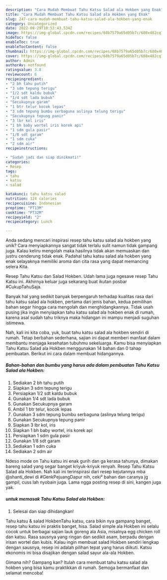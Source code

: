 ```yaml
---
description: "Cara Mudah Membuat Tahu Katsu Salad ala Hokben yang Enak"
title: "Cara Mudah Membuat Tahu Katsu Salad ala Hokben yang Enak"
slug: 247-cara-mudah-membuat-tahu-katsu-salad-ala-hokben-yang-enak
category: Uncategorized
date: 2022-08-29T10:53:43.534Z
image: https://img-global.cpcdn.com/recipes/68b7579a65d05b7c/680x482cq70/tahu-katsu-salad-ala-hokben-foto-resep-utama.jpg
hideToc: false
enableToc: true
enableTocContent: false
thumbnail: https://img-global.cpcdn.com/recipes/68b7579a65d05b7c/680x482cq70/tahu-katsu-salad-ala-hokben-foto-resep-utama.jpg
cover: https://img-global.cpcdn.com/recipes/68b7579a65d05b7c/680x482cq70/tahu-katsu-salad-ala-hokben-foto-resep-utama.jpg
author: Admin
authorAv: notfound
ratingvalue: 3.8
reviewcount: 6
recipeingredient:
- "2 bh tahu putih"
- "3 sdm tepung terigu"
- "1/2 sdt kaldu bubuk"
- "1/4 sdt lada bubuk"
- "Secukupnya garam"
- "1 btr telur kocok lepas"
- "3 sdm tepung bumbu serbaguna aslinya telung terigu"
- "Secukupnya tepung panir"
- "3 lbr kol iris"
- "1 bh baby wortel iris korek api"
- "1 sdm gula pasir"
- "1/8 sdt garam"
- "1 sdm cuka"
- "2 sdm air"
recipeinstructions:

- "Sudah jadi dan siap dinikmati!"
categories:
- Resep
tags:
- tahu
- katsu
- salad

katakunci: tahu katsu salad 
nutrition: 124 calories
recipecuisine: Indonesian
preptime: "PT13M"
cooktime: "PT32M"
recipeyield: "2"
recipecategory: Lunch

---
```





Anda sedang mencari inspirasi resep tahu katsu salad ala hokben yang unik? Cara menyiapkannya sangat tidak terlalu sulit namun tidak gampang juga. Kalau keliru mengolah maka hasilnya tidak akan memuaskan dan justru cenderung tidak enak. Padahal tahu katsu salad ala hokben yang enak selayaknya memiliki aroma dan cita rasa yang dapat memancing selera Kita.





Resep Tahu Katsu dan Salad Hokben. Udah lama juga ngesave resep Tahu Katsu ini. Akhirnya keluar juga sekarang buat ikutan posbar #CukupTahuSaja.

Banyak hal yang sedikit banyak berpengaruh terhadap kualitas rasa dari tahu katsu salad ala hokben, pertama dari jenis bahan, kedua pemilihan bahan segar hingga cara mengolah dan menghidangkannya. Tidak usah pusing jika ingin menyiapkan tahu katsu salad ala hokben enak di rumah, karena asal sudah tahu triknya maka hidangan ini mampu menjadi suguhan istimewa.






Nah, kali ini kita coba, yuk, buat tahu katsu salad ala hokben sendiri di rumah. Tetap berbahan sederhana, sajian ini dapat memberi manfaat dalam membantu menjaga kesehatan tubuhmu sekeluarga. Kamu bisa menyiapkan Tahu Katsu Salad ala Hokben menggunakan 14 bahan dan 0 tahap pembuatan. Berikut ini cara dalam membuat hidangannya.

<!--inarticleads1-->

##### Bahan-bahan dan bumbu yang harus ada dalam pembuatan Tahu Katsu Salad ala Hokben:

1. Sediakan 2 bh tahu putih
1. Siapkan 3 sdm tepung terigu
1. Persiapkan 1/2 sdt kaldu bubuk
1. Gunakan 1/4 sdt lada bubuk
1. Gunakan Secukupnya garam
1. Ambil 1 btr telur, kocok lepas
1. Gunakan 3 sdm tepung bumbu serbaguna (aslinya telung terigu)
1. Gunakan Secukupnya tepung panir
1. Siapkan 3 lbr kol, iris
1. Siapkan 1 bh baby wortel, iris korek api
1. Persiapkan 1 sdm gula pasir
1. Gunakan 1/8 sdt garam
1. Sediakan 1 sdm cuka
1. Sediakan 2 sdm air


Ndeso mode on Tahu katsu ini enak gurih dan ga kerasa tahunya, dimakan bareng salad yang segar banget kriyuk-kriyuk renyah. Resep Tahu Katsu Salad ala Hokben. Nah kali ini terinspirasi dari resep kejutannya mba @shanti_dewi di #GenkPejuangDapur nih, ceki² bahan dan caranya jg gampil, cuss lah nyobain juga. Lama ngga posting resep di sini, kangen juga yak. 

<!--inarticleads2-->

#####  untuk memasak Tahu Katsu Salad ala Hokben:


1. Selesai dan siap dihidangkan!

Tahu katsu &amp; salad HokbenTahu katsu, cara bikin nya gampang banget, resep tahu katsu ini praktis banget, hisa. Salad simple ala Hokben ini selalu cocok untuk berbagai sajian lauk goreng ala Asia, misalnya egg chicken roll dan katsu. Rasa sausnya yang ringan dan sedikit asam, berpadu dengan irisan wortel dan kubis. Kalau ingin membuat salad Hokben sendiri lengkap dengan sausnya, resep ini adalah pilihan tepat yang harus diikuti. Katsu ekonomis ini bisa disajikan dengan salad sayur ala-ala Hokben. 

Gimana nih? Gampang kan? Itulah cara membuat tahu katsu salad ala hokben yang bisa kamu praktikkan di rumah. Semoga bermanfaat dan selamat mencoba!
